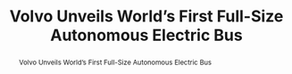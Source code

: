 ---
category: news
title: Volvo Unveils World’s First Full-Size Autonomous Electric Bus
abstract: Volvo Unveils World’s First Full-Size Autonomous Electric Bus
publishedDateTime: 2019-03-06T14:17:51Z
sourceUrl: https://www.msn.com/en-us/autos/news/volvo-unveils-world-s-first-full-size-autonomous-electric-bus/ar-BBUrwgh?
type: article

provider:
  name: Inside EVs
  id: V_AAvrs6s_global
tags:
    - AI

images: 
    -url: https://img-s-msn-com.akamaized.net/tenant/amp/entityid/BBUrkHa.img
    width: 898
    height: 505
    quality: 81
    title: Volvo Unveils World’s First Full-Size Autonomous Electric Bus
    attribution: 
    focalRegion:
      x1: 0
      x2: 0
      y1: 0
      y2: 0

---